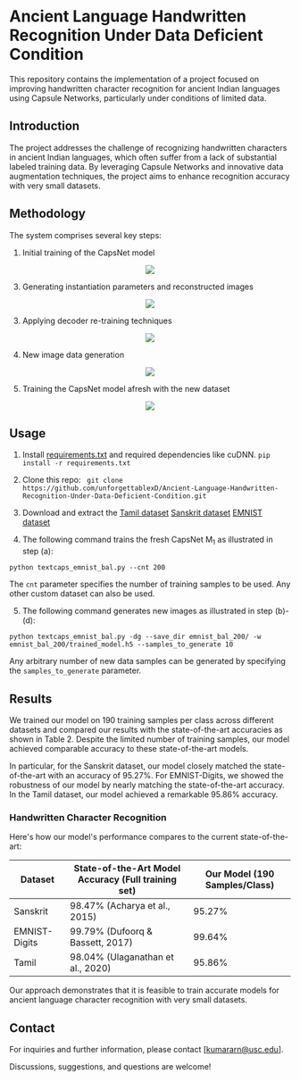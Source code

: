 # Ancient Language Handwritten Recognition Under Data Deficient Condition

This repository contains the implementation of a project focused on improving handwritten character recognition for ancient Indian languages using Capsule Networks, particularly under conditions of limited data.

## Introduction
The project addresses the challenge of recognizing handwritten characters in ancient Indian languages, which often suffer from a lack of substantial labeled training data. By leveraging Capsule Networks and innovative data augmentation techniques, the project aims to enhance recognition accuracy with very small datasets.



## Methodology
The system comprises several key steps:

1. Initial training of the CapsNet model
<p align="center"><img src="https://www.dropbox.com/s/s46msiyhqzwwy8c/sys_block_1_crop.png?dl=0&raw=1"></p>

3. Generating instantiation parameters and reconstructed images
<p align="center"><img src="https://www.dropbox.com/s/4jj1ffshh0ogjh3/sys_block_2_crop.png?dl=0&raw=1"></p>

3. Applying decoder re-training techniques
<p align="center"><img src="https://www.dropbox.com/s/0aiheph4ov68sh9/sys_block_3_crop.png?dl=0&raw=1"></p>

4. New image data generation
<p align="center"><img src="https://www.dropbox.com/s/dt5ma39m60z9tr2/sys_block_4_crop.png?dl=0&raw=1"></p>

5. Training the CapsNet model afresh with the new dataset
<p align="center"><img src="https://www.dropbox.com/s/bn8djgwnhiunyz1/sys_block_5_crop.png?dl=0&raw=1"></p>

## Usage
1. Install [requirements.txt](https://github.com/unforgettablexD/Ancient-Language-Handwritten-Recognition-Under-Data-Deficient-Condition/blob/main/requirements.txt) and required dependencies like cuDNN. ```pip install -r requirements.txt```
2. Clone this repo: ``` git clone https://github.com/unforgettablexD/Ancient-Language-Handwritten-Recognition-Under-Data-Deficient-Condition.git```
3. Download and extract the [Tamil dataset](https://www.kaggle.com/datasets/sudalairajkumar/tamil-nlp)
[Sanskrit dataset](https://www.kaggle.com/datasets/ashokpant/devanagari-character-dataset/data)
[EMNIST dataset](https://www.nist.gov/itl/products-and-services/emnist-dataset)

5. The following command trains the fresh CapsNet M<sub>1</sub> as illustrated in step (a):
```
python textcaps_emnist_bal.py --cnt 200
``` 
The ```cnt``` parameter specifies the number of training samples to be used. Any other custom dataset can also be used.

5. The following command generates new images as illustrated in step (b)-(d):
```
python textcaps_emnist_bal.py -dg --save_dir emnist_bal_200/ -w emnist_bal_200/trained_model.h5 --samples_to_generate 10
``` 
Any arbitrary number of new data samples can be generated by specifying the ```samples_to_generate``` parameter.


## Results

We trained our model on 190 training samples per class across different datasets and compared our results with the state-of-the-art accuracies as shown in Table 2. Despite the limited number of training samples, our model achieved comparable accuracy to these state-of-the-art models.

In particular, for the Sanskrit dataset, our model closely matched the state-of-the-art with an accuracy of 95.27%. For EMNIST-Digits, we showed the robustness of our model by nearly matching the state-of-the-art accuracy. In the Tamil dataset, our model achieved a remarkable 95.86% accuracy.

### Handwritten Character Recognition

Here's how our model's performance compares to the current state-of-the-art:

| Dataset       | State-of-the-Art Model Accuracy (Full training set) | Our Model (190 Samples/Class) |
|---------------|-----------------------------------------------------|------------------------------|
| Sanskrit      | 98.47% (Acharya et al., 2015)                       | 95.27%                       |
| EMNIST-Digits | 99.79% (Dufoorq & Bassett, 2017)                    | 99.64%                       |
| Tamil         | 98.04% (Ulaganathan et al., 2020)                   | 95.86%                       |

Our approach demonstrates that it is feasible to train accurate models for ancient language character recognition with very small datasets.


## Contact
For inquiries and further information, please contact [kumararn@usc.edu].

Discussions, suggestions, and questions are welcome!

